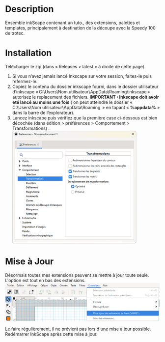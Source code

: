 # Description
Ensemble inkScape contenant un tuto., des extensions, palettes et templates, principalement à destination de la découpe avec la Speedy 100 de trotec.
# Installation 
Télécharger le zip (dans « Releases > latest » à droite de cette page).
1.	Si vous n’avez jamais lancé Inkscape sur votre session, faites-le puis refermez-le.
2.	Copiez le contenu du dossier inkscape fourni, dans le dossier utilisateur d’inkscape « C:\Users\Nom utilisateur\AppData\Roaming\inkscape » autorisez le replacement des fichiers. **IMPORTANT : Inkscape doit avoir été lancé au moins une fois** ( on peut atteindre le dossier « C:\Users\Nom utilisateur\AppData\Roaming  » en tapant « **%appdata%** » dans la barre de l’explorateur).
3.	Lancez inkscape puis vérifiez que la première case ci-dessous est bien décochée (dans édition >  préférences > Comportement > Transformations) :
![configuration 1](Config1.png)

# Mise à Jour
Désormais toutes mes extensions peuvent se mettre à jour toute seule.
L'option est tout en bas des extensions.
![configuration 1](Maj1.png)

Le faire régulièrement, il ne prévient pas lors d'une mise à jour possible.
Redémarrer InkScape après cette mise à jour.